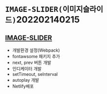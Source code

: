 # `IMAGE-SLIDER(이미지슬라이드)`202202140215

## [IMAGE-SLIDER](https://wizardly-mirzakhani-cc690e.netlify.app/ 'Netlify로 이동')

- 개발환경 설정(Webpack)
- fontawsome 패키지 추가
- next, prev 버튼 개발
- 인디케이터 개발
- setTimeout, seInterval
- autoplay 개발
- Netlify배포

